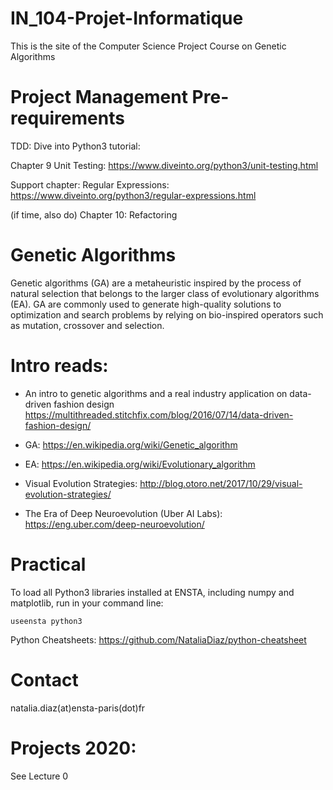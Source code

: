 # IN_104-Projet-Informatique
This is the site of the Computer Science Project Course on Genetic Algorithms

# Project Management Pre-requirements
TDD: Dive into Python3 tutorial:

Chapter 9 Unit Testing: https://www.diveinto.org/python3/unit-testing.html

Support chapter: Regular Expressions: https://www.diveinto.org/python3/regular-expressions.html

(if time, also do) Chapter 10: Refactoring 



# Genetic Algorithms

Genetic algorithms (GA) are a metaheuristic inspired by the process of natural selection that belongs to the larger class of evolutionary algorithms (EA). GA are commonly used to generate high-quality solutions to optimization and search problems by relying on bio-inspired operators such as mutation, crossover and selection.

# Intro reads:
- An intro to genetic algorithms and a real industry application on data-driven fashion design
https://multithreaded.stitchfix.com/blog/2016/07/14/data-driven-fashion-design/

- GA: https://en.wikipedia.org/wiki/Genetic_algorithm

- EA: https://en.wikipedia.org/wiki/Evolutionary_algorithm

- Visual Evolution Strategies: http://blog.otoro.net/2017/10/29/visual-evolution-strategies/  

- The Era of Deep Neuroevolution (Uber AI Labs): https://eng.uber.com/deep-neuroevolution/


# Practical

To load all Python3 libraries installed at ENSTA, including numpy and matplotlib, run in your command line:

`
useensta python3
`

Python Cheatsheets: https://github.com/NataliaDiaz/python-cheatsheet

# Contact
natalia.diaz(at)ensta-paris(dot)fr




# Projects 2020: 

See Lecture 0


